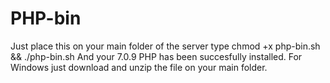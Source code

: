 # PHP-bin
Just place this on your main folder of the server 
type chmod +x php-bin.sh && ./php-bin.sh 
And your 7.0.9 PHP has been succesfully installed. For Windows just download and unzip the file on your main folder.
</n>
